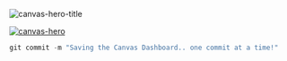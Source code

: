 ![canvas-hero-title](https://media.giphy.com/media/1r8YIXbhk33SJ6s1Sr/giphy.gif)

[![canvas-hero](https://media.giphy.com/media/8r2BUb1CT7asdZgkV7/giphy.gif)](https://github.com/Infinite-Actuary/CanvasHero/raw/master/web-ext-artifacts/canvas_hero-1.0-an%2Bfx.xpi)

```javascript
git commit -m "Saving the Canvas Dashboard.. one commit at a time!"
```
